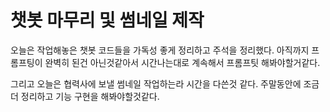 # 챗봇 마무리 및 썸네일 제작

오늘은 작업해놓은 챗봇 코드들을 가독성 좋게 정리하고 주석을 정리했다. 아직까지 프롬프팅이 완벽히 된건 아닌것같아서 시간나는대로 계속해서 프롬프팃 해봐야할거같다.

그리고 오늘은 협력사에 보낼 썸네일 작업하는라 시간을 다쓴것 같다. 주말동안에 조금더 정리하고 기능 구현을 해봐야할것같다.
